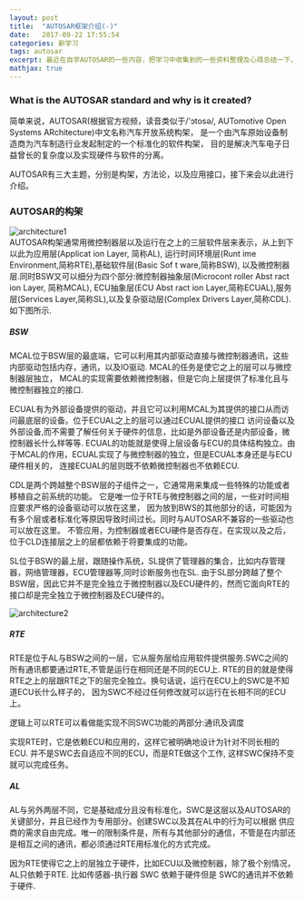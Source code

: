 ```yaml
---
layout: post
title:  "AUTOSAR框架介绍(-)" 
date:   2017-09-22 17:55:54
categories: 新学习
tags: autosar 
excerpt: 最近在自学AUTOSAR的一些内容，把学习中收集到的一些资料整理及心得总结一下，作为学习笔记，若有错误及建议，请一定要告诉我，不胜感激。    
mathjax: true
---
```


### What is the AUTOSAR standard and why is it created?

简单来说，AUTOSAR(根据官方视频，读音类似于/'ɔtosə/, AUTomotive Open Systems ARchitecture)中文名称汽车开放系统构架，
是一个由汽车原始设备制造商为汽车制造行业发起制定的一个标准化的软件构架，
目的是解决汽车电子日益曾长的复杂度以及实现硬件与软件的分离。

AUTOSAR有三大主题，分别是构架，方法论，以及应用接口，接下来会以此进行介绍。

### AUTOSAR的构架
![architecture1]({{site.url}}assets/autosar/architecture1.png)  
AUTOSAR构架通常用微控制器层以及运行在之上的三层软件层来表示，从上到下以此为应用层(Applicat ion Layer, 简称AL),
运行时间环境层(Runt ime Environment,简称RTE),基础软件层(Basic Sof t ware,简称BSW),
以及微控制器层.同时BSW又可以细分为四个部分:微控制器抽象层(Microcont roller Abst ract ion Layer, 简称MCAL),
ECU抽象层(ECU Abst ract ion Layer,简称ECUAL),服务层(Services Layer,简称SL),以及复杂驱动层(Complex
Drivers Layer,简称CDL).如下图所示.

##### BSW

MCAL位于BSW层的最底端，它可以利用其内部驱动直接与微控制器通讯，这些内部驱动包括内存，通讯，以及IO驱动.
MCAL的任务是使它之上的层可以与微控制器层独立， MCAL的实现需要依赖微控制器，但是它向上层提供了标准化且与微控制器独立的接口.

ECUAL有为外部设备提供的驱动，并且它可以利用MCAL为其提供的接口从而访问最底层的设备。位于ECUAL之上的层可以通过ECUAL提供的接口
访问设备以及外部设备,而不需要了解任何关于硬件的信息，比如是外部设备还是内部设备，微控制器长什么样等等. 
ECUAL的功能就是使得上层设备与ECU的具体结构独立。由于MCAL的作用，ECUAL实现了与微控制器的独立，但是ECUAL本身还是与ECU硬件相关的，
连接ECUAL的层则既不依赖微控制器也不依赖ECU.

CDL是两个跨越整个BSW层的子组件之一，它通常用来集成一些特殊的功能或者移植自之前系统的功能。
它是唯一位于RTE与微控制器之间的层，一些对时间相应要求严格的设备驱动可以放在这里，
因为放到BWS的其他部分的话，可能因为有多个层或者标准化等原因导致时间过长。同时与AUTOSAR不兼容的一些驱动也可以放在这里。
不管应用，为控制器或者ECU硬件是否存在，在实现以及之后，位于CLD连接层之上的层都依赖于将要集成的功能。

SL位于BSW的最上层，跟随操作系统，SL提供了管理器的集合，比如内存管理器，网络管理器，ECU管理器等,同时诊断服务也在SL.
由于SL部分跨越了整个BSW层，因此它并不是完全独立于微控制器以及ECU硬件的，然而它面向RTE的接口却是完全独立于微控制器及ECU硬件的。

![architecture2]({{site.url}}assets/autosar/architecture2.png)  

##### RTE 

RTE是位于AL与BSW之间的一层，它从服务层给应用软件提供服务.SWC之间的所有通讯都要通过RTE,不管是运行在相同还是不同的ECU上. 
RTE的目的就是使得RTE之上的层跟RTE之下的层完全独立。换句话说，运行在ECU上的SWC是不知道ECU长什么样子的，
因为SWC不经过任何修改就可以运行在长相不同的ECU上。

逻辑上可以RTE可以看做能实现不同SWC功能的两部分:通讯及调度

实现RTE时，它是依赖ECU和应用的，这样它被明确地设计为针对不同长相的ECU. 并不是SWC去自适应不同的ECU，而是RTE做这个工作,
这样SWC保持不变就可以完成任务。

##### AL

AL与另外两层不同，它是基础成分且没有标准化，SWC是这层以及AUTOSAR的关键部分，并且已经作为专用部分。创建SWC以及其在AL中的行为可以根据
供应商的需求自由完成。唯一的限制条件是，所有与其他部分的通信，不管是在内部还是相互之间的通讯，都必须通过RTE用标准化的方式完成。

因为RTE使得它之上的层独立于硬件，比如ECU以及微控制器，除了极个别情况，AL只依赖于RTE. 
比如传感器-执行器 SWC 依赖于硬件但是 SWC的通讯并不依赖于硬件.


